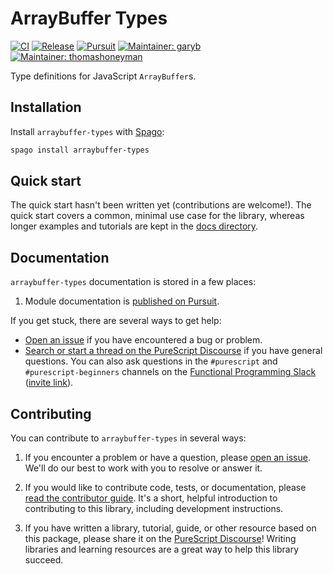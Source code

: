 # ArrayBuffer Types

[![CI](https://github.com/purescript-contrib/purescript-arraybuffer-types/workflows/CI/badge.svg?branch=main)](https://github.com/purescript-contrib/purescript-arraybuffer-types/actions?query=workflow%3ACI+branch%3Amain)
[![Release](https://img.shields.io/github/release/purescript-contrib/purescript-arraybuffer-types.svg)](https://github.com/purescript-contrib/purescript-arraybuffer-types/releases)
[![Pursuit](https://pursuit.purescript.org/packages/purescript-arraybuffer-types/badge)](https://pursuit.purescript.org/packages/purescript-arraybuffer-types)
[![Maintainer: garyb](https://img.shields.io/badge/maintainer-garyb-teal.svg)](https://github.com/garyb)
[![Maintainer: thomashoneyman](https://img.shields.io/badge/maintainer-thomashoneyman-teal.svg)](https://github.com/thomashoneyman)

Type definitions for JavaScript `ArrayBuffer`s.

## Installation

Install `arraybuffer-types` with [Spago](https://github.com/purescript/spago):

```sh
spago install arraybuffer-types
```

## Quick start

The quick start hasn't been written yet (contributions are welcome!). The quick start covers a common, minimal use case for the library, whereas longer examples and tutorials are kept in the [docs directory](./docs).

## Documentation

`arraybuffer-types` documentation is stored in a few places:

1. Module documentation is [published on Pursuit](https://pursuit.purescript.org/packages/purescript-arraybuffer-types).

If you get stuck, there are several ways to get help:

- [Open an issue](https://github.com/purescript-contrib/purescript-arraybuffer-types/issues) if you have encountered a bug or problem.
- [Search or start a thread on the PureScript Discourse](https://discourse.purescript.org) if you have general questions. You can also ask questions in the `#purescript` and `#purescript-beginners` channels on the [Functional Programming Slack](https://functionalprogramming.slack.com) ([invite link](https://fpchat-invite.herokuapp.com/)).

## Contributing

You can contribute to `arraybuffer-types` in several ways:

1. If you encounter a problem or have a question, please [open an issue](https://github.com/purescript-contrib/purescript-arraybuffer-types/issues). We'll do our best to work with you to resolve or answer it.

2. If you would like to contribute code, tests, or documentation, please [read the contributor guide](./CONTRIBUTING.md). It's a short, helpful introduction to contributing to this library, including development instructions.

3. If you have written a library, tutorial, guide, or other resource based on this package, please share it on the [PureScript Discourse](https://discourse.purescript.org)! Writing libraries and learning resources are a great way to help this library succeed.
